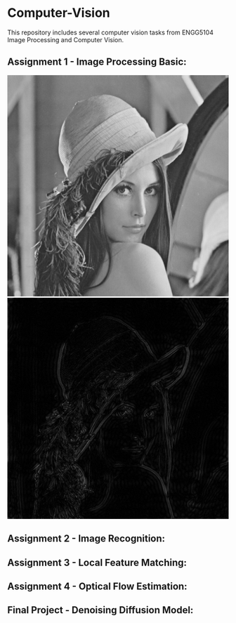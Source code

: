 # Computer-Vision
This repository includes several computer vision tasks from ENGG5104 Image Processing and Computer Vision.

## Assignment 1 - Image Processing Basic:
<img src="./Assignment 1 - Image Processing Basic/code/misc/lena_gray.bmp" />
<img src="./Assignment 1 - Image Processing Basic/code/results/hpf_fourier.png" />

## Assignment 2 - Image Recognition:

## Assignment 3 - Local Feature Matching:

## Assignment 4 - Optical Flow Estimation:

## Final Project - Denoising Diffusion Model:
